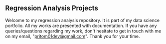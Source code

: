## Regression Analysis Projects
Welcome to my regression analysis repository. It is part of my data science portfolio. All my works are presented with documentation. If you have any queries/questions regarding my work, don't hesitate to get in touch with me on my email, "pritom01dev@gmail.com". Thank you for your time.
